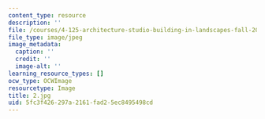 ```yaml
---
content_type: resource
description: ''
file: /courses/4-125-architecture-studio-building-in-landscapes-fall-2002/5fc3f426297a2161fad25ec8495498cd_2.jpg
file_type: image/jpeg
image_metadata:
  caption: ''
  credit: ''
  image-alt: ''
learning_resource_types: []
ocw_type: OCWImage
resourcetype: Image
title: 2.jpg
uid: 5fc3f426-297a-2161-fad2-5ec8495498cd
---
```

